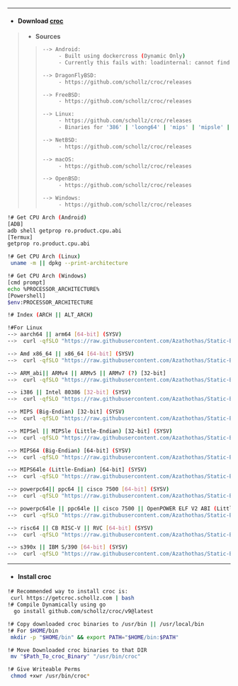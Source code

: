 
---
- #### Download [croc](https://github.com/schollz/croc#install)
> - **Sources**
> > ```bash
> > --> Android:
> >      - Built using dockercross (Dynamic Only)
> >      - Currently this fails with: loadinternal: cannot find runtime/cgo
> >
> > --> DragonFlyBSD:
> >      - https://github.com/schollz/croc/releases
> > 
> > --> FreeBSD:
> >      - https://github.com/schollz/croc/releases
> > 
> > --> Linux:
> >      - https://github.com/schollz/croc/releases
> >      - Binaries for '386' | 'loong64' | 'mips' | 'mipsle' | 'mips64' | 'mips64le' |'ppc64' | 'ppc64le' | 'riscv64' | 's390x' are crosscompiled
> > 
> > --> NetBSD:
> >      - https://github.com/schollz/croc/releases
> > 
> > --> macOS:
> >      - https://github.com/schollz/croc/releases
> > 
> > --> OpenBSD:
> >      - https://github.com/schollz/croc/releases
> > 
> > --> Windows:
> >      - https://github.com/schollz/croc/releases
> > ```
> > 
```bash
!# Get CPU Arch (Android)
[ADB]
adb shell getprop ro.product.cpu.abi
[Termux]
getprop ro.product.cpu.abi

!# Get CPU Arch (Linux)
 uname -m || dpkg --print-architecture

!# Get CPU Arch (Windows)
[cmd prompt]
echo %PROCESSOR_ARCHITECTURE%
[Powershell]
$env:PROCESSOR_ARCHITECTURE

!# Index (ARCH || ALT_ARCH)

!#For Linux
--> aarch64 || arm64 [64-bit] (SYSV)
-->  curl -qfSLO "https://raw.githubusercontent.com/Azathothas/Static-Binaries/main/croc/croc_aarch64_arm64_Linux"

--> Amd x86_64 || x86_64 [64-bit] (SYSV)
-->  curl -qfSLO "https://raw.githubusercontent.com/Azathothas/Static-Binaries/main/croc/croc_amd_x86_64_Linux"

--> ARM_abi|| ARMv4 || ARMv5 || ARMv7 (?) [32-bit]
-->  curl -qfSLO "https://raw.githubusercontent.com/Azathothas/Static-Binaries/main/croc/croc_arm_abi_Linux"

--> i386 || Intel 80386 [32-bit] (SYSV)
-->  curl -qfSLO "https://raw.githubusercontent.com/Azathothas/Static-Binaries/main/croc/croc_i386_Linux"

--> MIPS (Big-Endian) [32-bit] (SYSV)
-->  curl -qfSLO "https://raw.githubusercontent.com/Azathothas/Static-Binaries/main/croc/croc_mips_Linux"

--> MIPSel || MIPSle (Little-Endian) [32-bit] (SYSV)
-->  curl -qfSLO "https://raw.githubusercontent.com/Azathothas/Static-Binaries/main/croc/croc_mipsle_Linux"

--> MIPS64 (Big-Endian) [64-bit] (SYSV)
-->  curl -qfSLO "https://raw.githubusercontent.com/Azathothas/Static-Binaries/main/croc/croc_mips64_Linux"

--> MIPS64le (Little-Endian) [64-bit] (SYSV)
-->  curl -qfSLO "https://raw.githubusercontent.com/Azathothas/Static-Binaries/main/croc/croc_mips64le_Linux"

--> powerpc64|| ppc64 || cisco 7500 [64-bit] (SYSV)
-->  curl -qfSLO "https://raw.githubusercontent.com/Azathothas/Static-Binaries/main/croc/croc_powerpc64_ppc64_Linux"

--> powerpc64le || ppc64le || cisco 7500 || OpenPOWER ELF V2 ABI (Little-Endian) [64-bit] (SYSV)
-->  curl -qfSLO "https://raw.githubusercontent.com/Azathothas/Static-Binaries/main/croc/croc_powerpc64le_ppc64le_Linux"

--> risc64 || CB RISC-V || RVC [64-bit] (SYSV)
-->  curl -qfSLO "https://raw.githubusercontent.com/Azathothas/Static-Binaries/main/croc/croc_riscv64_Linux"

--> s390x || IBM S/390 [64-bit] (SYSV)
-->  curl -qfSLO "https://raw.githubusercontent.com/Azathothas/Static-Binaries/main/croc/croc_s390x_Linux"

```
---
- #### Install croc
```bash
!# Recommended way to install croc is:
 curl https://getcroc.schollz.com | bash
!# Compile Dynamically using go
  go install github.com/schollz/croc/v9@latest

!# Copy downloaded croc binaries to /usr/bin || /usr/local/bin
!# For $HOME/bin
 mkdir -p "$HOME/bin" && export PATH="$HOME/bin:$PATH"

!# Move Downloaded croc binaries to that DIR
 mv "$Path_To_croc_Binary" "/usr/bin/croc"

!# Give Writeable Perms
 chmod +xwr /usr/bin/croc*
```
